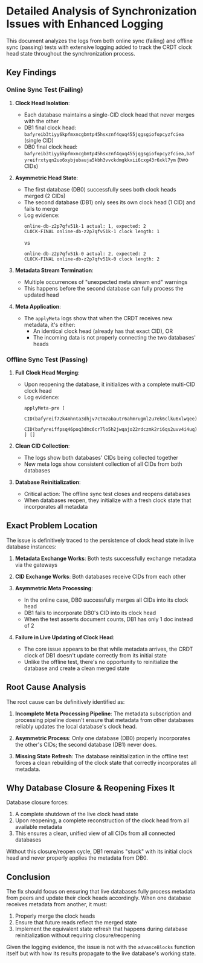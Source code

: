 # Detailed Analysis of Synchronization Issues with Enhanced Logging

This document analyzes the logs from both online sync (failing) and offline sync (passing) tests with extensive logging added to track the CRDT clock head state throughout the synchronization process.

## Key Findings

### Online Sync Test (Failing)

1. **Clock Head Isolation**:

   - Each database maintains a single-CID clock head that never merges with the other
   - DB1 final clock head: `bafyreib3tiyy6kpfmxncgbmtp45hsxznf4quq455jqgsgiofopcyzfciea` (single CID)
   - DB0 final clock head: `bafyreib3tiyy6kpfmxncgbmtp45hsxznf4quq455jqgsgiofopcyzfciea,bafyreifrxtyqn2uo6xybjubauja5kbh3vvckdmgkkxii6cxg43r6xkl7ym` (two CIDs)

2. **Asymmetric Head State**:

   - The first database (DB0) successfully sees both clock heads merged (2 CIDs)
   - The second database (DB1) only sees its own clock head (1 CID) and fails to merge
   - Log evidence:
     ```
     online-db-z2p7qfv51k-1 actual: 1, expected: 2
     CLOCK-FINAL online-db-z2p7qfv51k-1 clock length: 1
     ```
     vs
     ```
     online-db-z2p7qfv51k-0 actual: 2, expected: 2
     CLOCK-FINAL online-db-z2p7qfv51k-0 clock length: 2
     ```

3. **Metadata Stream Termination**:

   - Multiple occurrences of "unexpected meta stream end" warnings
   - This happens before the second database can fully process the updated head

4. **Meta Application**:
   - The `applyMeta` logs show that when the CRDT receives new metadata, it's either:
     - An identical clock head (already has that exact CID), OR
     - The incoming data is not properly connecting the two databases' heads

### Offline Sync Test (Passing)

1. **Full Clock Head Merging**:

   - Upon reopening the database, it initializes with a complete multi-CID clock head
   - Log evidence:
     ```
     applyMeta-pre [
       CID(bafyreif72k4mhnta3dhjv7ctmzabautr6ahmrugml2u7ek6clku6xlwqee),
       CID(bafyreiffpsq46poq3dmc6cr7lo5h2jwqajo22rdczmk2ri6qs2uvv4i4uq)
     ] []
     ```

2. **Clean CID Collection**:

   - The logs show both databases' CIDs being collected together
   - New meta logs show consistent collection of all CIDs from both databases

3. **Database Reinitialization**:
   - Critical action: The offline sync test closes and reopens databases
   - When databases reopen, they initialize with a fresh clock state that incorporates all metadata

## Exact Problem Location

The issue is definitively traced to the persistence of clock head state in live database instances:

1. **Metadata Exchange Works**: Both tests successfully exchange metadata via the gateways
2. **CID Exchange Works**: Both databases receive CIDs from each other

3. **Asymmetric Meta Processing**:

   - In the online case, DB0 successfully merges all CIDs into its clock head
   - DB1 fails to incorporate DB0's CID into its clock head
   - When the test asserts document counts, DB1 has only 1 doc instead of 2

4. **Failure in Live Updating of Clock Head**:
   - The core issue appears to be that while metadata arrives, the CRDT clock of DB1 doesn't update correctly from its initial state
   - Unlike the offline test, there's no opportunity to reinitialize the database and create a clean merged state

## Root Cause Analysis

The root cause can be definitively identified as:

1. **Incomplete Meta Processing Pipeline**:
   The metadata subscription and processing pipeline doesn't ensure that metadata from other databases reliably updates the local database's clock head.

2. **Asymmetric Process**:
   Only one database (DB0) properly incorporates the other's CIDs; the second database (DB1) never does.

3. **Missing State Refresh**:
   The database reinitialization in the offline test forces a clean rebuilding of the clock state that correctly incorporates all metadata.

## Why Database Closure & Reopening Fixes It

Database closure forces:

1. A complete shutdown of the live clock head state
2. Upon reopening, a complete reconstruction of the clock head from all available metadata
3. This ensures a clean, unified view of all CIDs from all connected databases

Without this closure/reopen cycle, DB1 remains "stuck" with its initial clock head and never properly applies the metadata from DB0.

## Conclusion

The fix should focus on ensuring that live databases fully process metadata from peers and update their clock heads accordingly. When one database receives metadata from another, it must:

1. Properly merge the clock heads
2. Ensure that future reads reflect the merged state
3. Implement the equivalent state refresh that happens during database reinitialization without requiring closure/reopening

Given the logging evidence, the issue is not with the `advanceBlocks` function itself but with how its results propagate to the live database's working state.
